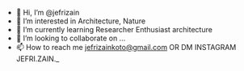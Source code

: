 - 👋 Hi, I’m @jefrizain
- 👀 I’m interested in Architecture, Nature
- 🌱 I’m currently learning Researcher Enthusiast architecture
- 💞️ I’m looking to collaborate on ...
- 📫 How to reach me jefrizainkoto@gmail.com OR DM INSTAGRAM JEFRI.ZAIN._

<!---
jefrizain/jefrizain is a ✨ special ✨ repository because its `README.md` (this file) appears on your GitHub profile.
You can click the Preview link to take a look at your changes.
--->
